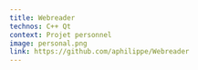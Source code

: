 ```yaml
---
title: Webreader
technos: C++ Qt
context: Projet personnel
image: personal.png
link: https://github.com/aphilippe/Webreader
---
```

